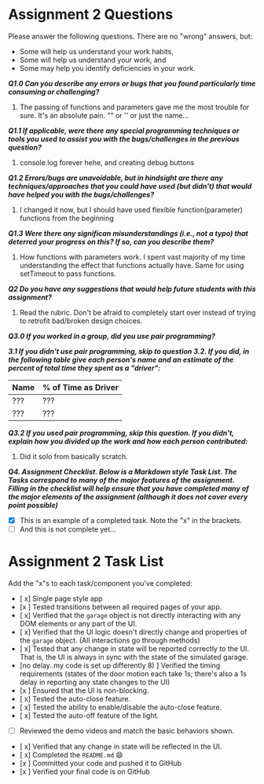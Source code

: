# Assignment 2 Questions

Please answer the following questions.  There are no "wrong" answers, but:
  * Some will help us understand your work habits,
  * Some will help us understand your work, and
  * Some may help you identify deficiencies in your work.

***Q1.0 Can you describe any errors or bugs that you found particularly time consuming or challenging?***

1. The passing of functions and parameters gave me the most trouble for sure. It's an absolute pain. "" or '' or just the name...



***Q1.1 If applicable, were there any special programming techniques or tools you used to assist you with the bugs/challenges in the previous question?***

1. console.log forever hehe, and creating debug buttons

***Q1.2 Errors/bugs are unavoidable, but in hindsight are there any techniques/approaches that you could have used (but didn't) that would have helped you with the bugs/challenges?***

1. I changed it now, but I should have used flexible function(parameter) functions from the beginning

***Q1.3 Were there any significan misunderstandings (i.e., not a typo) that deterred your progress on this?  If so, can you describe them?***

1. How functions with parameters work. I spent vast majority of my time understanding the effect that functions actually have. Same for using setTimeout to pass functions.

***Q2 Do you have any suggestions that would help future students with this assignment?***

1. Read the rubric. Don't be afraid to completely start over instead of trying to retrofit bad/broken design choices.

***Q3.0 If you worked in a group, did you use pair programming?***

***3.1 If you didn't use pair programming, skip to question 3.2.  If you did, in the following table give each person's name and an estimate of the percent of total time they spent as a "driver":***

| Name  |  % of Time as Driver |
|:------|:---------------------|
|  ???  | ???                  |
|  ???  | ???                  |

***Q3.2 If you used pair programming, skip this question.  If you didn't, explain how you divided up the work and how each person contributed:***

1. Did it solo from basically scratch.

***Q4. Assignment Checklist.  Below is a Markdown style Task List. The Tasks correspond to many of the major features of the assignment. Filling in the checklist will help ensure that you have completed many of the major elements of the assignment (although it does not cover every point possible)***

- [x] This is an example of a completed task.  Note the "x" in the brackets.
- [ ] And this is not complete yet...

# Assignment 2 Task List

Add the "x"s to each task/component you've completed:

- [ x] Single page style app
- [x ] Tested transitions between all required pages of your app.
- [ x] Verified that the `garage` object is not directly interacting with any DOM elements or any part of the UI.
- [ x] Verified that the UI logic doesn't directly change and properties of the `garage` object. (All interactions go through methods)
- [ x] Tested that any change in state will be reported correctly to the UI.  That is, the UI is always in sync with the state of the simulated garage.
- [no delay..my code is set up differently 8) ] Verified the timing requirements (states of the door motion each take 1s;  there's also a 1s delay in reporting any state changes to the UI)
- [x ] Ensured that the UI is non-blocking.
- [ x] Tested the auto-close feature.
- [ x] Tested the ability to enable/disable the auto-close feature.
- [ x] Tested the auto-off feature of the light.
- [ ] Reviewed the demo videos and match the basic behaviors shown.
- [ x] Verified that any change in state will be reflected in the UI.
- [ x] Completed the `README.md` :smile:
- [x ] Committed your code and pushed it to GitHub
- [x ] Verified your final code is on GitHub
